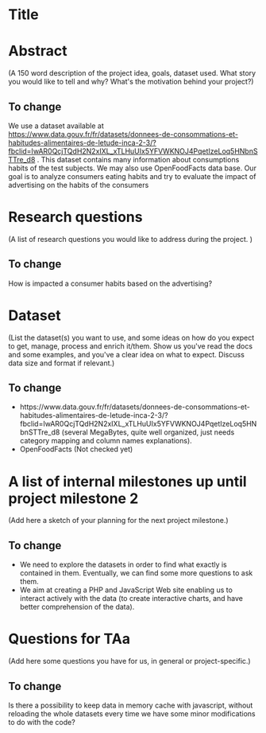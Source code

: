 # Title

# Abstract
(A 150 word description of the project idea, goals, dataset used. What story you would like to tell and why? What's the motivation behind your project?)
## To change
We use a dataset available at https://www.data.gouv.fr/fr/datasets/donnees-de-consommations-et-habitudes-alimentaires-de-letude-inca-2-3/?fbclid=IwAR0QcjTQdH2N2xIXL_xTLHuUIx5YFVWKNOJ4PqetIzeLoq5HNbnSTTre_d8 . This dataset contains many information about consumptions habits of the test subjects. We may also use OpenFoodFacts data base. Our goal is to analyze consumers eating habits and try to evaluate the impact of advertising on the habits of the consumers

# Research questions
(A list of research questions you would like to address during the project. )
## To change
How is impacted a consumer habits based on the advertising?

# Dataset
(List the dataset(s) you want to use, and some ideas on how do you expect to get, manage, process and enrich it/them. Show us you've read the docs and some examples, and you've a clear idea on what to expect. Discuss data size and format if relevant.)
## To change
<ul>
<li>https://www.data.gouv.fr/fr/datasets/donnees-de-consommations-et-habitudes-alimentaires-de-letude-inca-2-3/?fbclid=IwAR0QcjTQdH2N2xIXL_xTLHuUIx5YFVWKNOJ4PqetIzeLoq5HNbnSTTre_d8 (several MegaBytes, quite well organized, just needs category mapping and column names explanations).</li>
<li>OpenFoodFacts (Not checked yet)</li>
</ul>

# A list of internal milestones up until project milestone 2
(Add here a sketch of your planning for the next project milestone.)
## To change 
<ul>
<li>We need to explore the datasets in order to find what exactly is contained in them. Eventually, we can find some more questions to ask them.</li>
<li>We aim at creating a PHP and JavaScript Web site enabling us to interact actively with the data (to create interactive charts, and have better comprehension of the data).</li>
</ul>

# Questions for TAa
(Add here some questions you have for us, in general or project-specific.)
## To change
Is there a possibility to keep data in memory cache with javascript, without reloading the whole datasets every time we have some minor modifications to do with the code?